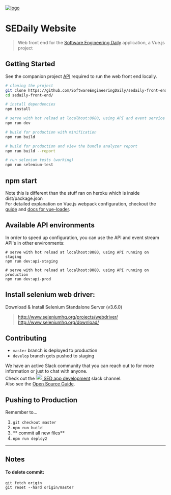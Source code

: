 [![logo](https://i.imgur.com/3OtP3p8.png)](https://softwareengineeringdaily.com/)

# SEDaily Website

> Web front end for the [Software Engineering Daily](https://www.softwaredaily.com) application, a Vue.js project

## Getting Started
See the companion project [API](https://github.com/SoftwareEngineeringDaily/software-engineering-daily-api) required to run the web front end locally.

``` bash
# cloning the project
git clone https://github.com/SoftwareEngineeringDaily/sedaily-front-end.git
cd sedaily-front-end/

# install dependencies
npm install

# serve with hot reload at localhost:8080, using API and event service API running locally
npm run dev

# build for production with minification
npm run build

# build for production and view the bundle analyzer report
npm run build --report

# run selenium tests (working)
npm run selenium-test
```
## npm start
Note this is different than the stuff ran on heroku which is inside dist/package.json
<br/>For detailed explanation on Vue.js webpack configuration, checkout the [guide](http://vuejs-templates.github.io/webpack/) and [docs for vue-loader](http://vuejs.github.io/vue-loader).

## Available API environments
In order to speed up configuration, you can use the API and event stream API's in other environments:
```
# serve with hot reload at localhost:8080, using API running on staging
npm run dev:api-staging

# serve with hot reload at localhost:8080, using API running on production
npm run dev:api-prod
```

## Install selenium web driver:

Download & Install Selenium Standalone Server (v3.6.0)
> http://www.seleniumhq.org/projects/webdriver/
<br/>http://www.seleniumhq.org/download/

## Contributing
- `master` branch is deployed to production
- `develop` branch gets pushed to staging

We have an active Slack community that you can reach out to for more information or just to chat with anyone.
<br/>Check out the [<img src="https://upload.wikimedia.org/wikipedia/commons/7/76/Slack_Icon.png" alt="Slack Channel" width="20px"/> SED app development](https://softwaredaily.slack.com/app_redirect?channel=sed_app_development) slack channel.
<br/>Also see the [Open Source Guide](https://softwareengineeringdaily.github.io/).

## Pushing to Production
Remember to...
1. `git checkout master`
2. `npm run build`
3. ** commit all new files**
4. `npm run deploy2`

---

## Notes
#### To delete commit:
```
git fetch origin
git reset --hard origin/master
```
